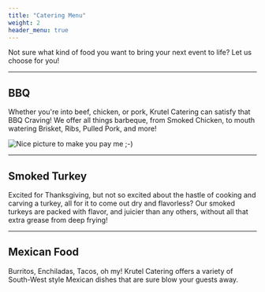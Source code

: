 ```yaml
---
title: "Catering Menu"
weight: 2
header_menu: true
---
```


Not sure what kind of food you want to bring your next event to life? Let us choose for you!

---

## BBQ

Whether you're into beef, chicken, or pork, Krutel Catering can satisfy that BBQ Craving! We offer all things barbeque, from Smoked Chicken, to mouth watering Brisket, Ribs, Pulled Pork, and more!

![Nice picture to make you pay me ;-)](images/selective-focus-photography-of-pasta-with-tomato-and-basil-1279330.jpg)

---

## Smoked Turkey

Excited for Thanksgiving, but not so excited about the hastle of cooking and carving a turkey, all for it to come out dry and flavorless? Our smoked turkeys are packed with flavor, and juicier than any others, without all that extra grease from deep frying!

---

## Mexican Food

Burritos, Enchiladas, Tacos, oh my! Krutel Catering offers a variety of South-West style Mexican dishes that are sure blow your guests away.
